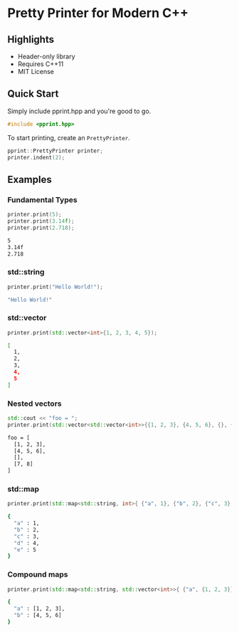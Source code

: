 # Pretty Printer for Modern C++

## Highlights

* Header-only library
* Requires C++11
* MIT License

## Quick Start

Simply include pprint.hpp and you're good to go.

```cpp
#include <pprint.hpp>
```

To start printing, create an ```PrettyPrinter```. 

```cpp
pprint::PrettyPrinter printer;
printer.indent(2);
```

## Examples

### Fundamental Types

```cpp
printer.print(5);
printer.print(3.14f);
printer.print(2.718);
```

```bash
5
3.14f
2.718
```

### std::string

```cpp
printer.print("Hello World!");
```

```bash
"Hello World!"
```

### std::vector

```cpp
printer.print(std::vector<int>{1, 2, 3, 4, 5});
```

```bash
[
  1,
  2,
  3,
  4,
  5
]
```

### Nested vectors

```cpp
std::cout << "foo = ";
printer.print(std::vector<std::vector<int>>{{1, 2, 3}, {4, 5, 6}, {}, {7, 8}});
```

```bash
foo = [
  [1, 2, 3],
  [4, 5, 6],
  [],
  [7, 8]
]
```

### std::map

```cpp
printer.print(std::map<std::string, int>{ {"a", 1}, {"b", 2}, {"c", 3}, {"d", 4}, {"e", 5}});
```

```bash
{
  "a" : 1,
  "b" : 2,
  "c" : 3,
  "d" : 4,
  "e" : 5
}
```

### Compound maps

```cpp
printer.print(std::map<std::string, std::vector<int>>{ {"a", {1, 2, 3}}, {"b", {4, 5, 6}} });
```

```bash
{
  "a" : [1, 2, 3],
  "b" : [4, 5, 6]
}
```
